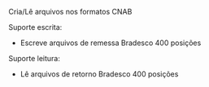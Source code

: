 Cria/Lê arquivos nos formatos CNAB

Suporte escrita:
- Escreve arquivos de remessa Bradesco 400 posições


Suporte leitura:
- Lê arquivos de retorno Bradesco 400 posições



